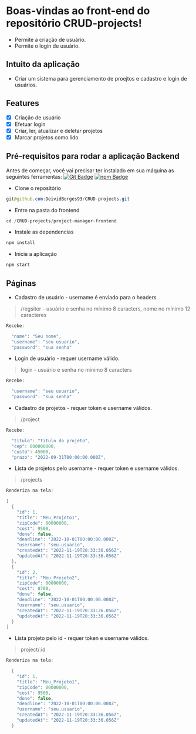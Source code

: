 # Boas-vindas ao front-end do repositório CRUD-projects!
 - Permite a criação de usuário.
 - Permite o login de usuário.

## Intuito da aplicação
  - Criar um sistema para gerenciamento de proejtos e cadastro e login de usuários.

## Features

- [x] Criação de usuário
- [x] Efetuar login
- [x] Criar, ler, atualizar e deletar projetos
- [x] Marcar projetos como lido

## Pré-requisitos para rodar a aplicação Backend

Antes de começar, você vai precisar ter instalado em sua máquina as seguintes ferramentas: [![Git Badge](https://img.shields.io/badge/-Git-black?style=flat-square&logo=git)](https://git-scm.com) [![npm Badge](https://img.shields.io/badge/-npm-black?style=flat-square&logo=Node.js)](https://www.npmjs.com/)

- Clone o repositório
~~~Java
git@github.com:DeividBorges93/CRUD-projects.git
~~~

- Entre na pasta do frontend
~~~Java
cd /CRUD-projects/project-manager-frontend
~~~

- Instale as dependencias
~~~Java
npm install
~~~

- Inicie a aplicação
~~~Java
npm start
~~~

## Páginas

- Cadastro de usuário - username é enviado para o headers
> /regsiter - usuário e senha no mínimo 8 caracters, nome no mínimo 12 caracteres
~~~Java
Recebe:

  "name": "Seu nome",
  "username": "seu usuario",
  "password": "sua senha"
~~~

- Login de usuário - requer username válido.
> login - usuário e senha no mínimo 8 caracters
~~~Java
Recebe:

  "username": "seu usuario",
  "password": "sua senha"
~~~

 - Cadastro de projetos - requer token e username válidos.
> /project
~~~Java
Recebe:

  "titulo": "titulo do projeto",
  "cep": 000000000,
  "custo": 45000,
  "prazo": "2022-09-31T00:00:00.000Z",
~~~

 - Lista de projetos pelo username - requer token e username válidos.
> /projects
~~~Java
Renderiza na tela:

[
  {
    "id": 1,
    "title": "Meu_Projeto1",
    "zipCode": 00000000,
    "cost": 9500,
    "done": false,
    "deadline": "2022-10-01T00:00:00.000Z",
    "username": "seu.usuario",
    "createdAt": "2022-11-19T20:33:36.056Z",
    "updatedAt": "2022-11-19T20:33:36.056Z"
  },
  {
    "id": 2,
    "title": "Meu_Projeto2",
    "zipCode": 00000000,
    "cost": 8700,
    "done": false,
    "deadline": "2022-10-01T00:00:00.000Z",
    "username": "seu.usuario",
    "createdAt": "2022-11-19T20:33:36.056Z",
    "updatedAt": "2022-11-19T20:33:36.056Z"
  }
]
~~~

- Lista projeto pelo id - requer token e username válidos.
> project/:id
~~~Java
Renderiza na tela:

  {
    "id": 1,
    "title": "Meu_Projeto1",
    "zipCode": 00000000,
    "cost": 9500,
    "done": false,
    "deadline": "2022-10-01T00:00:00.000Z",
    "username": "seu.usuario",
    "createdAt": "2022-11-19T20:33:36.056Z",
    "updatedAt": "2022-11-19T20:33:36.056Z"
  }
~~~
